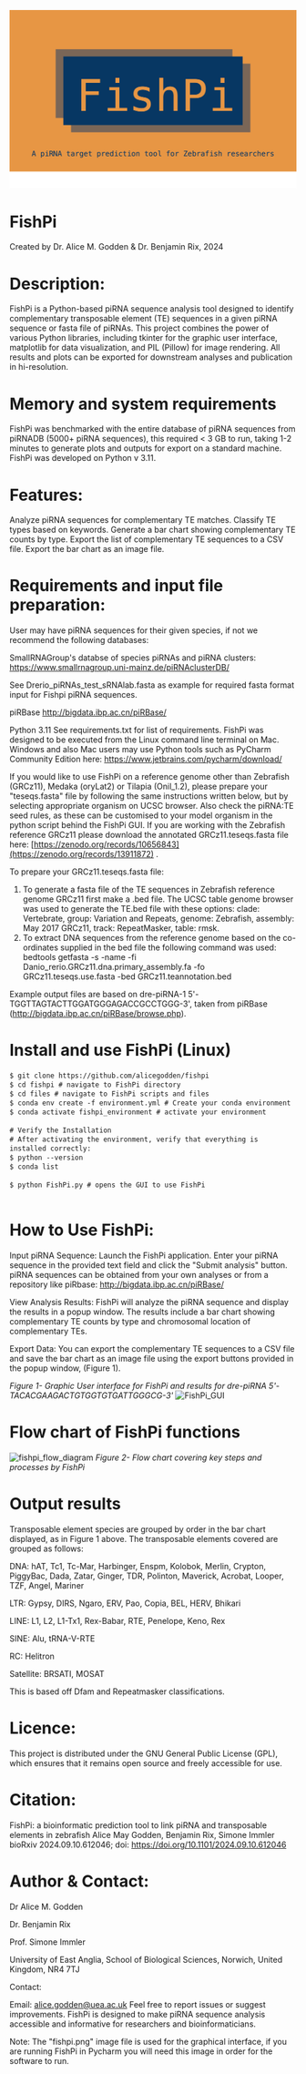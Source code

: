 ![GitHub Logo](https://github.com/alicegodden/fishpi/blob/main/files/fishpi.png)
# FishPi

Created by Dr. Alice M. Godden & Dr. Benjamin Rix, 2024

# Description:
FishPi is a Python-based piRNA sequence analysis tool designed to identify complementary transposable element (TE) sequences in a given piRNA sequence or fasta file of piRNAs. This project combines the power of various Python libraries, including tkinter for the graphic user interface, matplotlib for data visualization, and PIL (Pillow) for image rendering. All results and plots can be exported for downstream analyses and publication in hi-resolution.

# Memory and system requirements
FishPi was benchmarked with the entire database of piRNA sequences from piRNADB (5000+ piRNA sequences), this required < 3 GB to run, taking 1-2 minutes to generate plots and outputs for export on a standard machine. FishPi was developed on Python v 3.11.


# Features:

Analyze piRNA sequences for complementary TE matches.
Classify TE types based on keywords.
Generate a bar chart showing complementary TE counts by type.
Export the list of complementary TE sequences to a CSV file.
Export the bar chart as an image file.

# Requirements and input file preparation:
User may have piRNA sequences for their given species, if not we recommend the following databases:

SmallRNAGroup's databse of species piRNAs and piRNA clusters: https://www.smallrnagroup.uni-mainz.de/piRNAclusterDB/ 

See Drerio_piRNAs_test_sRNAlab.fasta as example for required fasta format input for Fishpi piRNA sequences.

piRBase http://bigdata.ibp.ac.cn/piRBase/ 

Python 3.11
See requirements.txt for list of requirements.
FishPi was designed to be executed from the Linux command line terminal on Mac. Windows and also Mac users may use Python tools such as PyCharm Community Edition here: https://www.jetbrains.com/pycharm/download/ 

If you would like to use FishPi on a reference genome other than Zebrafish (GRCz11), Medaka (oryLat2) or Tilapia (Onil_1.2), please prepare your "teseqs.fasta" file by following the same instructions written below, but by selecting appropriate organism on UCSC browser. Also check the piRNA:TE seed rules, as these can be customised to your model organism in the python script behind the FishPi GUI. If you are working with the Zebrafish reference GRCz11 please download the annotated GRCz11.teseqs.fasta file here: [https://zenodo.org/records/10656843](https://zenodo.org/records/13911872) .

To prepare your GRCz11.teseqs.fasta file:
1. To generate a fasta file of the TE sequences in Zebrafish reference genome GRCz11 first make a .bed file. The UCSC table genome browser was used to generate the TE.bed file with these options: clade: Vertebrate, group: Variation and Repeats, genome: Zebrafish, assembly: May 2017 GRCz11, track: RepeatMasker, table: rmsk.
2. To extract DNA sequences from the reference genome based on the co-ordinates supplied in the bed file the following command was used:
   bedtools getfasta -s -name -fi Danio_rerio.GRCz11.dna.primary_assembly.fa -fo GRCz11.teseqs.use.fasta -bed GRCz11.teannotation.bed



Example output files are based on dre-piRNA-1 5'-TGGTTAGTACTTGGATGGGAGACCGCCTGGG-3', taken from piRBase (http://bigdata.ibp.ac.cn/piRBase/browse.php). 


# Install and use FishPi (Linux)

```
$ git clone https://github.com/alicegodden/fishpi
$ cd fishpi # navigate to FishPi directory
$ cd files # navigate to FishPi scripts and files
$ conda env create -f environment.yml # Create your conda environment
$ conda activate fishpi_environment # activate your environment

# Verify the Installation
# After activating the environment, verify that everything is installed correctly:
$ python --version
$ conda list

$ python FishPi.py # opens the GUI to use FishPi


```


# How to Use FishPi:

Input piRNA Sequence: Launch the FishPi application. Enter your piRNA sequence in the provided text field and click the "Submit analysis" button.
piRNA sequences can be obtained from your own analyses or from a repository like piRbase: http://bigdata.ibp.ac.cn/piRBase/ 

View Analysis Results: FishPi will analyze the piRNA sequence and display the results in a popup window. The results include a bar chart showing complementary TE counts by type and chromosomal location of complementary TEs. 

Export Data: You can export the complementary TE sequences to a CSV file and save the bar chart as an image file using the export buttons provided in the popup window, (Figure 1).



*Figure 1- Graphic User interface for FishPi and results for dre-piRNA 5'-TACACGAAGACTGTGGTGTGATTGGGCG-3'*
![FishPi_GUI](https://github.com/user-attachments/assets/a7e64def-29a4-4aae-b883-5335beca54b8)


# Flow chart of FishPi functions
![fishpi_flow_diagram](https://github.com/user-attachments/assets/d13b522a-8e11-411b-9e76-2b8fe350511f)
*Figure 2- Flow chart covering key steps and processes by FishPi*

# Output results
Transposable element species are grouped by order in the bar chart displayed, as in Figure 1 above. 
The transposable elements covered are grouped as follows:

DNA:	hAT, Tc1, Tc-Mar, Harbinger, Enspm, Kolobok, Merlin, Crypton, PiggyBac, Dada, Zatar, Ginger, TDR, Polinton, Maverick, Acrobat, Looper, TZF, Angel, Mariner

LTR:	Gypsy, DIRS, Ngaro, ERV, Pao, Copia, BEL, HERV, Bhikari

LINE:	L1, L2, L1-Tx1, Rex-Babar, RTE, Penelope, Keno, Rex

SINE:	Alu, tRNA-V-RTE

RC:	Helitron

Satellite: 	BRSATI, MOSAT

This is based off Dfam and Repeatmasker classifications.

# Licence:
This project is distributed under the GNU General Public License (GPL), which ensures that it remains open source and freely accessible for use.

# Citation:
FishPi: a bioinformatic prediction tool to link piRNA and transposable elements in zebrafish
Alice May Godden, Benjamin Rix, Simone Immler
bioRxiv 2024.09.10.612046; doi: https://doi.org/10.1101/2024.09.10.612046

# Author & Contact:
Dr Alice M. Godden

Dr. Benjamin Rix 

Prof. Simone Immler

University of East Anglia, School of Biological Sciences, Norwich, United Kingdom, NR4 7TJ

Contact:

Email: alice.godden@uea.ac.uk
Feel free to report issues or suggest improvements. FishPi is designed to make piRNA sequence analysis accessible and informative for researchers and bioinformaticians.

Note:
The "fishpi.png" image file is used for the graphical interface, if you are running FishPi in Pycharm you will need this image in order for the software to run.
